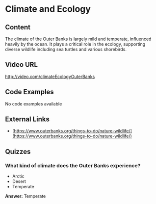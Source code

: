 # Climate and Ecology

## Content

The climate of the Outer Banks is largely mild and temperate, influenced heavily by the ocean. It plays a critical role in the ecology, supporting diverse wildlife including sea turtles and various shorebirds.

## Video URL

http://video.com/climateEcologyOuterBanks

## Code Examples

No code examples available

## External Links

- [https://www.outerbanks.org/things-to-do/nature-wildlife/](https://www.outerbanks.org/things-to-do/nature-wildlife/)

## Quizzes

### What kind of climate does the Outer Banks experience?

- Arctic
- Desert
- Temperate

**Answer:** Temperate